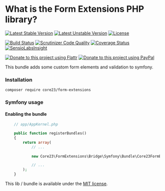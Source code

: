 What is the Form Extensions PHP library?
========================================
[![Latest Stable Version](https://poser.pugx.org/core23/form-extensions/v/stable)](https://packagist.org/packages/core23/form-extensions)
[![Latest Unstable Version](https://poser.pugx.org/core23/form-extensions/v/unstable)](https://packagist.org/packages/core23/form-extensions)
[![License](https://poser.pugx.org/core23/form-extensions/license)](https://packagist.org/packages/core23/form-extensions)

[![Build Status](https://travis-ci.org/core23/form-extensions.svg)](http://travis-ci.org/core23/form-extensions)
[![Scrutinizer Code Quality](https://scrutinizer-ci.com/g/core23/form-extensions/badges/quality-score.png)](https://scrutinizer-ci.com/g/core23/form-extensions/)
[![Coverage Status](https://coveralls.io/repos/core23/form-extensions/badge.svg)](https://coveralls.io/r/core23/form-extensions)
[![SensioLabsInsight](https://insight.sensiolabs.com/projects/61081f5b-89e5-4594-93cb-281d4e1f536e/mini.png)](https://insight.sensiolabs.com/projects/51aa4b42-d229-4994-bb3a-156da22a1375)

[![Donate to this project using Flattr](https://img.shields.io/badge/flattr-donate-yellow.svg)](https://flattr.com/profile/core23)
[![Donate to this project using PayPal](https://img.shields.io/badge/paypal-donate-yellow.svg)](https://paypal.me/gripp)

This bundle adds some custom form elements and validation to symfony.

### Installation

```
composer require core23/form-extensions
```

### Symfony usage

#### Enabling the bundle

```php
    // app/AppKernel.php

    public function registerBundles()
    {
        return array(
            // ...
            
            new Core23\FormExtensions\Bridge\Symfony\Bundle\Core23FormExtensionsBundle(),

            // ...
        );
    }
```

This lib / bundle is available under the [MIT license](LICENSE.md).
